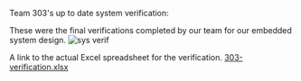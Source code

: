 Team 303's up to date system verification:

These were the final verifications completed by our team for our embedded system design.
![sys verif](https://github.com/user-attachments/assets/48a703fc-8086-4da9-90b8-59c30a9d5549)

A link to the actual Excel spreadsheet for the verification.
[303-verification.xlsx](https://github.com/user-attachments/files/18054759/303-verification.1.xlsx)
